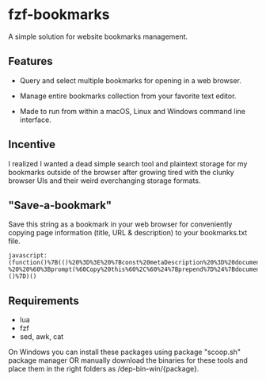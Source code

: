 # fzf-bookmarks

A simple solution for website bookmarks management.

## Features

- Query and select multiple bookmarks for opening in a web browser.

- Manage entire bookmarks collection from your favorite text editor.

- Made to run from within a macOS, Linux and Windows command line interface.

## Incentive

I realized I wanted a dead simple search tool and plaintext storage for my bookmarks outside of the browser after growing tired with the clunky browser UIs and their weird everchanging storage formats.

## "Save-a-bookmark"

Save this string as a bookmark in your web browser for conveniently copying page information (title, URL & description) to your bookmarks.txt file.

```
javascript:(function()%7B(()%20%3D%3E%20%7Bconst%20metaDescription%20%3D%20document.querySelector(%60meta%5Bname%3D%22description%22%5D%60)%3Bconst%20prepend%20%3D%20%60%20%20%23%20%20%60%3Bconst%20colDelimeter%20%3D%20%60%20%20-%20%20%60%3Bprompt(%60Copy%20this%60%2C%60%24%7Bprepend%7D%24%7Bdocument.title.replace(%2F%5Cs%2B%2Fg%2C%20%60%20%60).trim()%7D%24%7BcolDelimeter%7D%24%7Bwindow.location%7D%24%7BcolDelimeter%7D%24%7BmetaDescription%20%26%26%20metaDescription.content.replace(%2F%5Cs%2B%2Fg%2C%20%60%20%60).trim()%7D%24%7BcolDelimeter%7D%60)%3B%7D)()%7D)()
```

## Requirements

- lua
- fzf
- sed, awk, cat

On Windows you can install these packages using package "scoop.sh" package manager OR manually download the binaries for these tools and place them in the right folders as /dep-bin-win/{package}.
